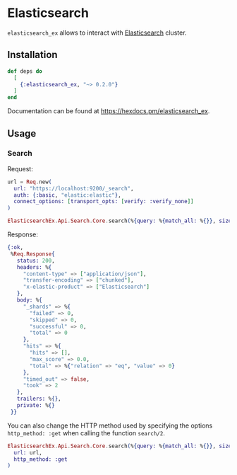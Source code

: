 # Elasticsearch

`elasticsearch_ex` allows to interact with [Elasticsearch](https://www.elastic.co/guide/en/elasticsearch/reference/current/index.html) cluster.

## Installation

```elixir
def deps do
  [
    {:elasticsearch_ex, "~> 0.2.0"}
  ]
end
```

Documentation can be found at https://hexdocs.pm/elasticsearch_ex.

## Usage

### Search

Request:
```elixir
url = Req.new(
  url: "https://localhost:9200/_search",
  auth: {:basic, "elastic:elastic"},
  connect_options: [transport_opts: [verify: :verify_none]]
)

ElasticsearchEx.Api.Search.Core.search(%{query: %{match_all: %{}}, size: 1}, url: url)
```

Response:
```elixir
{:ok,
 %Req.Response{
   status: 200,
   headers: %{
     "content-type" => ["application/json"],
     "transfer-encoding" => ["chunked"],
     "x-elastic-product" => ["Elasticsearch"]
   },
   body: %{
     "_shards" => %{
       "failed" => 0,
       "skipped" => 0,
       "successful" => 0,
       "total" => 0
     },
     "hits" => %{
       "hits" => [],
       "max_score" => 0.0,
       "total" => %{"relation" => "eq", "value" => 0}
     },
     "timed_out" => false,
     "took" => 2
   },
   trailers: %{},
   private: %{}
 }}
```

You can also change the HTTP method used by specifying the options `http_method: :get` when calling the function `search/2`.

```elixir
ElasticsearchEx.Api.Search.Core.search(%{query: %{match_all: %{}}, size: 1},
  url: url,
  http_method: :get
)
```
